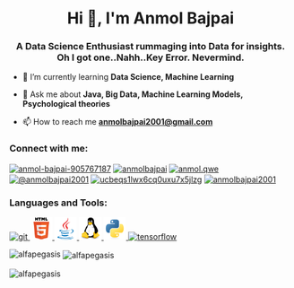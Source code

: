 
<h1 align="center">Hi 👋, I'm Anmol Bajpai</h1>
<h3 align="center">A Data Science Enthusiast rummaging into Data for insights. Oh I got one..Nahh..Key Error. Nevermind.</h3>

- 🌱 I’m currently learning **Data Science, Machine Learning**

- 💬 Ask me about **Java, Big Data, Machine Learning Models, Psychological theories**

- 📫 How to reach me **anmolbajpai2001@gmail.com**

<h3 align="left">Connect with me:</h3>
<p align="left">
<a href="https://linkedin.com/in/anmol-bajpai-905767187" target="blank"><img align="center" src="https://cdn.jsdelivr.net/npm/simple-icons@3.0.1/icons/linkedin.svg" alt="anmol-bajpai-905767187" height="30" width="40" /></a>
<a href="https://kaggle.com/anmolbajpai" target="blank"><img align="center" src="https://cdn.jsdelivr.net/npm/simple-icons@3.0.1/icons/kaggle.svg" alt="anmolbajpai" height="30" width="40" /></a>
<a href="https://instagram.com/anmol.qwe" target="blank"><img align="center" src="https://cdn.jsdelivr.net/npm/simple-icons@3.0.1/icons/instagram.svg" alt="anmol.qwe" height="30" width="40" /></a>
<a href="https://medium.com/@anmolbajpai2001" target="blank"><img align="center" src="https://cdn.jsdelivr.net/npm/simple-icons@3.0.1/icons/medium.svg" alt="@anmolbajpai2001" height="30" width="40" /></a>
<a href="https://www.youtube.com/c/ucbeqs1lwx6cq0uxu7x5jlzg" target="blank"><img align="center" src="https://cdn.jsdelivr.net/npm/simple-icons@3.0.1/icons/youtube.svg" alt="ucbeqs1lwx6cq0uxu7x5jlzg" height="30" width="40" /></a>
<a href="https://www.hackerrank.com/anmolbajpai2001" target="blank"><img align="center" src="https://cdn.jsdelivr.net/npm/simple-icons@3.0.1/icons/hackerrank.svg" alt="anmolbajpai2001" height="30" width="40" /></a>
</p>

<h3 align="left">Languages and Tools:</h3>
<p align="left"> <a href="https://git-scm.com/" target="_blank"> <img src="https://www.vectorlogo.zone/logos/git-scm/git-scm-icon.svg" alt="git" width="40" height="40"/> </a> <a href="https://www.w3.org/html/" target="_blank"> <img src="https://raw.githubusercontent.com/devicons/devicon/master/icons/html5/html5-original-wordmark.svg" alt="html5" width="40" height="40"/> </a> <a href="https://www.java.com" target="_blank"> <img src="https://raw.githubusercontent.com/devicons/devicon/master/icons/java/java-original.svg" alt="java" width="40" height="40"/> </a> <a href="https://www.linux.org/" target="_blank"> <img src="https://raw.githubusercontent.com/devicons/devicon/master/icons/linux/linux-original.svg" alt="linux" width="40" height="40"/> </a> <a href="https://www.python.org" target="_blank"> <img src="https://raw.githubusercontent.com/devicons/devicon/master/icons/python/python-original.svg" alt="python" width="40" height="40"/> </a> <a href="https://www.tensorflow.org" target="_blank"> <img src="https://www.vectorlogo.zone/logos/tensorflow/tensorflow-icon.svg" alt="tensorflow" width="40" height="40"/> </a> </p>

<p><img align="left" src="https://github-readme-stats.vercel.app/api/top-langs?username=alfapegasis&show_icons=true&locale=en&layout=compact" alt="alfapegasis" /></p>

<p>&nbsp;<img align="center" src="https://github-readme-stats.vercel.app/api?username=alfapegasis&show_icons=true&locale=en" alt="alfapegasis" /></p>

<p><img align="center" src="https://github-readme-streak-stats.herokuapp.com/?user=alfapegasis&theme=default" alt="alfapegasis" /></p>
